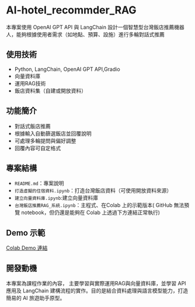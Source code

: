 # AI-hotel_recommder_RAG

本專案使用 OpenAI GPT API 與 LangChain 設計一個智慧型台灣飯店推薦機器人，能夠根據使用者需求（如地點、預算、設施）進行多輪對話式推薦

## 使用技術

- Python, LangChain, OpenAI GPT API,Gradio
- 向量資料庫
- 運用RAG技術
- 飯店資料集（自建或開放資料）

## 功能簡介

- 對話式飯店推薦
- 根據輸入自動篩選飯店並回覆說明
- 可處理多輪提問與偏好調整
- 回覆內容可自定格式

##  專案結構

- `README.md`：專案說明
- `打造虛擬的住宿資料.ipynb`：打造台灣飯店資料（可使用開放資料來源）
- `建立向量資料庫.ipynb`:建立向量資料庫
- `台灣飯店推薦RAG_系統.ipynb`：主程式、在Colab 上的示範版本( GitHub 無法預覽 notebook，但仍還是能夠在 Colab 上透過下方連結正常執行)

##  Demo 示範

[Colab Demo 連結](https://colab.research.google.com/drive/1W292XGzMidcxxJTEYkaGmDhtkiRqNmM8?usp=sharing)

##  開發動機

本專案為課程作業的內容， 主要學習與實際運用RAG與向量資料庫，並學習 API 應用及 LangChain 建構流程的實作。目的是結合資料處理與語言模型能力，打造簡易的 AI 旅遊助手原型。
